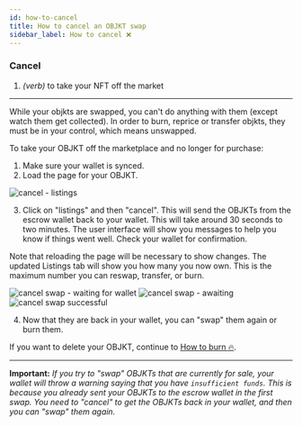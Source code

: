 ```yaml
---
id: how-to-cancel
title: How to cancel an OBJKT swap
sidebar_label: How to cancel ❌
---
```


### **Cancel**

1. _(verb)_ to take your NFT off the market

***

While your objkts are swapped, you can't do anything with them (except watch them get collected). In order to burn, reprice or transfer objkts, they must be in your control, which means unswapped.

To take your OBJKT off the marketplace and no longer for purchase:

1. Make sure your wallet is synced.
2. Load the page for your OBJKT.

![cancel - listings](https://user-images.githubusercontent.com/6487972/227185523-ba7b7979-f65f-46fd-bd87-f55fe01d82ca.jpg)

3. Click on "listings" and then "cancel". This will send the OBJKTs from the escrow wallet back to your wallet. This will take around 30 seconds to two minutes. The user interface will show you messages to help you know if things went well. Check your wallet for confirmation.

Note that reloading the page will be necessary to show changes. The updated Listings tab will show you how many you now own. This is the maximum number you can reswap, transfer, or burn.

![cancel swap - waiting for wallet](https://user-images.githubusercontent.com/6487972/227185824-61254b45-24f6-4511-9524-9fb25f6506f6.jpg)
![cancel swap - awaiting](https://user-images.githubusercontent.com/6487972/227185854-c78ae8d5-1872-4c5c-bdb9-97c1ffb70c62.jpg)
![cancel swap successful](https://user-images.githubusercontent.com/6487972/227185866-c7d3e664-7ee7-453d-81c8-c2b7dd0537f1.jpg)

4. Now that they are back in your wallet, you can "swap" them again or burn them.

If you want to delete your OBJKT, continue to [How to burn 🔥](https://github.com/teia-community/teia-docs/wiki/How-to-burn-🔥).

***

**Important:** _If you try to "swap" OBJKTs that are currently for sale, your wallet will throw a warning saying that you have `insufficient funds`. This is because you already sent your OBJKTs to the escrow wallet in the first swap. You need to "cancel" to get the OBJKTs back in your wallet, and then you can "swap" them again._
